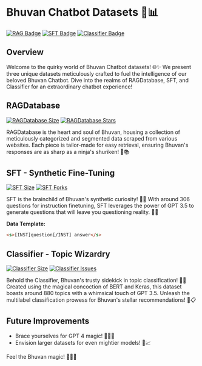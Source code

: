 # Bhuvan Chatbot Datasets 🤖📊

[![RAG Badge](https://img.shields.io/badge/RAG-Ready%20to%20Chat-blue)](https://github.com/IISF-SIF/Narad/blob/main/Dataset/RAGDatabase.txt)
[![SFT Badge](https://img.shields.io/badge/SFT-GPT%20Synthesized%20Questions-orange)](https://github.com/IISF-SIF/Narad/blob/main/Dataset/SFT.csv)
[![Classifier Badge](https://img.shields.io/badge/Classifier-Multilabel%20Classification-green)](https://github.com/IISF-SIF/Narad/blob/main/Dataset/classifier.csv)

## Overview
Welcome to the quirky world of Bhuvan Chatbot datasets! 🌐✨ We present three unique datasets meticulously crafted to fuel the intelligence of our beloved Bhuvan Chatbot. Dive into the realms of RAGDatabase, SFT, and Classifier for an extraordinary chatbot experience!

## RAGDatabase
[![RAGDatabase Size](https://img.shields.io/github/languages/code-size/IISF-SIF/Narad)](https://github.com/IISF-SIF/Narad/blob/main/Dataset/RAGDatabase.txt)
[![RAGDatabase Stars](https://img.shields.io/github/stars/IISF-SIF/Narad)](https://github.com/IISF-SIF/Narad/blob/main/Dataset/RAGDatabase.txt)


RAGDatabase is the heart and soul of Bhuvan, housing a collection of meticulously categorized and segmented data scraped from various websites. Each piece is tailor-made for easy retrieval, ensuring Bhuvan's responses are as sharp as a ninja's shuriken! 🥷📚

## SFT - Synthetic Fine-Tuning
[![SFT Size](https://img.shields.io/github/languages/code-size/yourusername/SFT)](https://github.com/IISF-SIF/Narad/blob/main/Dataset/SFT.csv)
[![SFT Forks](https://img.shields.io/github/forks/yourusername/SFT)](https://github.com/IISF-SIF/Narad/blob/main/Dataset/SFT.csv)

SFT is the brainchild of Bhuvan's synthetic curiosity! 🤯✨ With around 306 questions for instruction finetuning, SFT leverages the power of GPT 3.5 to generate questions that will leave you questioning reality. 🤔💡

**Data Template:**
```html
<s>[INST]question[/INST] answer</s>
```

## Classifier - Topic Wizardry
[![Classifier Size](https://img.shields.io/github/languages/code-size/yourusername/Classifier)](https://github.com/IISF-SIF/Narad/blob/main/Dataset/classifier.csv)
[![Classifier Issues](https://img.shields.io/github/issues/yourusername/Classifier)](https://github.com/IISF-SIF/Narad/blob/main/Dataset/classifier.csv)

Behold the Classifier, Bhuvan's trusty sidekick in topic classification! 🎩🌟 Created using the magical concoction of BERT and Keras, this dataset boasts around 880 topics with a whimsical touch of GPT 3.5. Unleash the multilabel classification prowess for Bhuvan's stellar recommendations! 🌈📋

## Future Improvements
- Brace yourselves for GPT 4 magic! 🧙‍♂️🚀
- Envision larger datasets for even mightier models! 💪📈

Feel the Bhuvan magic! 🚀🤖✨
